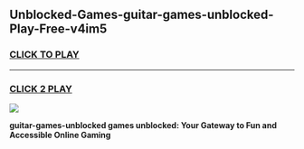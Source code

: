 
## Unblocked-Games-guitar-games-unblocked-Play-Free-v4im5
<h3>
<a href="https://premium76.site?title=guitar-games-unblocked&ref=19M">CLICK TO PLAY</a></h3>
<hr>

<h3>
<a href="https://premium76.site?title=guitar-games-unblocked&ref=19M">CLICK 2 PLAY</a>
  
</h3>

<a href="https://premium76.site?title=guitar-games-unblocked&ref=19M"><img src="https://clearcache.store/games.png"></a>


**guitar-games-unblocked games unblocked: Your Gateway to Fun and Accessible Online Gaming**
